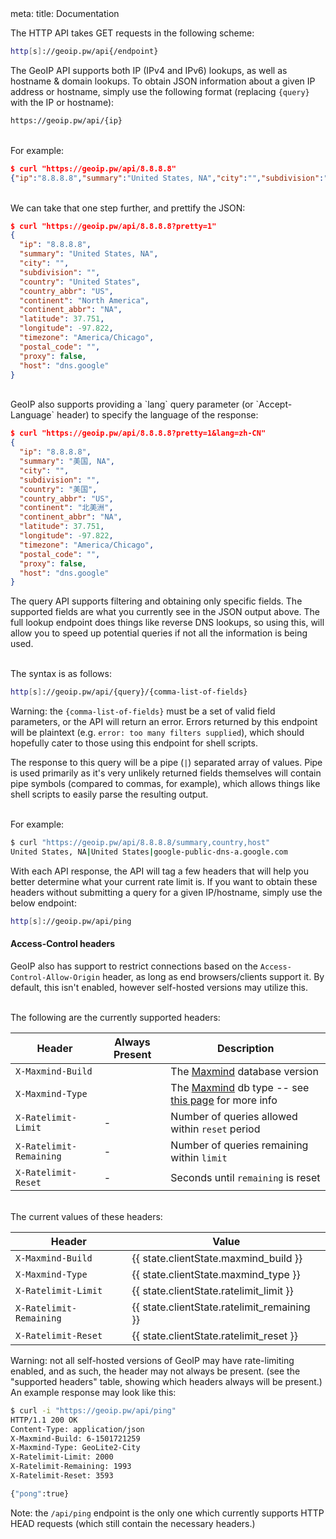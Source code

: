 <route>
meta:
  title: Documentation
</route>
<script setup>
  import { useState } from "@/lib/core/state"
  const state = useState()
</script>

<DocsHeader title="API Documentation" subtitle="Query the GeoIP API through REST and JSON" el="h1" icon nopadding>
  <template #icon><i-mdi-cogs /></template>
</DocsHeader>

The HTTP API takes GET requests in the following scheme:

```bash
http[s]://geoip.pw/api{/endpoint}
```

<DocsHeader
  title="Lookup an IP address or hostname"
  subtitle="How do I obtain the geographical info for a hostname or IP?"
  el="h2"
  id="lookup"
/>

The GeoIP API supports both IP (IPv4 and IPv6) lookups, as well as hostname & domain
lookups. To obtain JSON information about a given IP address or hostname, simply use
the following format (replacing `{query}` with the IP or hostname):

```bash
https://geoip.pw/api/{ip}
```

<br />
For example:

```json
$ curl "https://geoip.pw/api/8.8.8.8"
{"ip":"8.8.8.8","summary":"United States, NA","city":"","subdivision":"","country":"United States","country_abbr":"US","continent":"North America","continent_abbr":"NA","latitude":37.751,"longitude":-97.822,"timezone":"America/Chicago","postal_code":"","proxy":false,"host":"dns.google"}
```

<br />
We can take that one step further, and prettify the JSON:

```json
$ curl "https://geoip.pw/api/8.8.8.8?pretty=1"
{
  "ip": "8.8.8.8",
  "summary": "United States, NA",
  "city": "",
  "subdivision": "",
  "country": "United States",
  "country_abbr": "US",
  "continent": "North America",
  "continent_abbr": "NA",
  "latitude": 37.751,
  "longitude": -97.822,
  "timezone": "America/Chicago",
  "postal_code": "",
  "proxy": false,
  "host": "dns.google"
}
```

<br />
GeoIP also supports providing a `lang` query parameter (or `Accept-Language` header)
to specify the language of the response:

```json
$ curl "https://geoip.pw/api/8.8.8.8?pretty=1&lang=zh-CN"
{
  "ip": "8.8.8.8",
  "summary": "美国, NA",
  "city": "",
  "subdivision": "",
  "country": "美国",
  "country_abbr": "US",
  "continent": "北美洲",
  "continent_abbr": "NA",
  "latitude": 37.751,
  "longitude": -97.822,
  "timezone": "America/Chicago",
  "postal_code": "",
  "proxy": false,
  "host": "dns.google"
}
```

<DocsHeader
  title="Filtering output"
  subtitle="What if I only want a specific field to reduce query time?"
  el="h2"
  id="filtering-output"
/>

The query API supports filtering and obtaining only specific fields. The supported
fields are what you currently see in the JSON output above. The full lookup endpoint
does things like reverse DNS lookups, so using this, will allow you to speed up
potential queries if not all the information is being used.

<br />
The syntax is as follows:

```bash
http[s]://geoip.pw/api/{query}/{comma-list-of-fields}
```

Warning: the `{comma-list-of-fields}` must be a set of valid field parameters, or
the API will return an error. Errors returned by this endpoint will be plaintext
(e.g. `error: too many filters supplied`), which should hopefully cater to those
using this endpoint for shell scripts.

The response to this query will be a pipe (`|`) separated array of values. Pipe
is used primarily as it's very unlikely returned fields themselves will contain
pipe symbols (compared to commas, for example), which allows things like shell
scripts to easily parse the resulting output.

<br />
For example:

```bash
$ curl "https://geoip.pw/api/8.8.8.8/summary,country,host"
United States, NA|United States|google-public-dns-a.google.com
```

<DocsHeader
  title="Additional headers"
  subtitle="How much of a rate limit do I have? How old is the GeoIP data?"
  el="h2"
  id="addl-headers"
/>

With each API response, the API will tag a few headers that will help you better
determine what your current rate limit is. If you want to obtain these headers
without submitting a query for a given IP/hostname, simply use the below endpoint:

```bash
http[s]://geoip.pw/api/ping
```

#### Access-Control headers

GeoIP also has support to restrict connections based on the `Access-Control-Allow-Origin`
header, as long as end browsers/clients support it. By default, this isn't enabled,
however self-hosted versions may utilize this.

<br />
The following are the currently supported headers:

| **Header**              | **Always Present** | **Description**                                                     |
| ----------------------- | ------------------ |-------------------------------------------------------------------- |
| `X-Maxmind-Build`       | <DocsCheck />      | The [Maxmind][maxmind] database version                             |
| `X-Maxmind-Type`        | <DocsCheck />      | The [Maxmind][maxmind] db type -- see [this page][db] for more info |
| `X-Ratelimit-Limit`     | -                  | Number of queries allowed within `reset` period                     |
| `X-Ratelimit-Remaining` | -                  | Number of queries remaining within `limit`                          |
| `X-Ratelimit-Reset`     | -                  | Seconds until `remaining` is reset                                  |

<br />
The current values of these headers:

| **Header**              | **Value**                                   |
| ----------------------- | ------------------------------------------- |
| `X-Maxmind-Build`       | {{ state.clientState.maxmind_build }}       |
| `X-Maxmind-Type`        | {{ state.clientState.maxmind_type }}        |
| `X-Ratelimit-Limit`     | {{ state.clientState.ratelimit_limit }}     |
| `X-Ratelimit-Remaining` | {{ state.clientState.ratelimit_remaining }} |
| `X-Ratelimit-Reset`     | {{ state.clientState.ratelimit_reset }}     |

<n-alert type="warning" :show-icon="false">
Warning: not all self-hosted versions of GeoIP may have rate-limiting enabled, and
as such, the header may not always be present. (see the "supported headers" table,
showing which headers always will be present.)
</n-alert>

<br />
An example response may look like this:

```bash
$ curl -i "https://geoip.pw/api/ping"
HTTP/1.1 200 OK
Content-Type: application/json
X-Maxmind-Build: 6-1501721259
X-Maxmind-Type: GeoLite2-City
X-Ratelimit-Limit: 2000
X-Ratelimit-Remaining: 1993
X-Ratelimit-Reset: 3593

{"pong":true}
```

<n-alert type="info" :show-icon="false">
Note: the <code>/api/ping</code> endpoint is the only one which currently supports HTTP HEAD
requests (which still contain the necessary headers.)
</n-alert>

[maxmind]: http://www.maxmind.com/
[db]: https://dev.maxmind.com/geoip/geoip2/geolite2/
